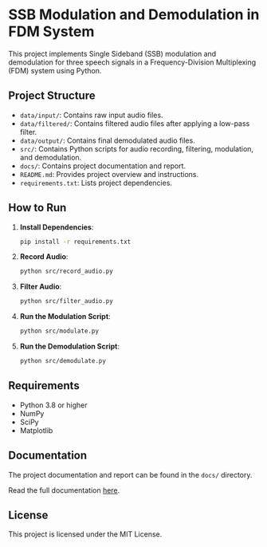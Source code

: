 # SSB Modulation and Demodulation in FDM System

This project implements Single Sideband (SSB) modulation and demodulation for three speech signals in a Frequency-Division Multiplexing (FDM) system using Python.

## Project Structure
- `data/input/`: Contains raw input audio files.
- `data/filtered/`: Contains filtered audio files after applying a low-pass filter.
- `data/output/`: Contains final demodulated audio files.
- `src/`: Contains Python scripts for audio recording, filtering, modulation, and demodulation.
- `docs/`: Contains project documentation and report.
- `README.md`: Provides project overview and instructions.
- `requirements.txt`: Lists project dependencies.

## How to Run
1. **Install Dependencies**:
    ```bash
    pip install -r requirements.txt
    ```

2. **Record Audio**:
    ```bash
    python src/record_audio.py
    ```

3. **Filter Audio**:
    ```bash
    python src/filter_audio.py
    ```

4. **Run the Modulation Script**:
    ```bash
    python src/modulate.py
    ```

5. **Run the Demodulation Script**:
    ```bash
    python src/demodulate.py
    ```

## Requirements
- Python 3.8 or higher
- NumPy
- SciPy
- Matplotlib

## Documentation
The project documentation and report can be found in the `docs/` directory.

Read the full documentation [here](docs/Project%20Documentation.pdf).

## License
This project is licensed under the MIT License.

